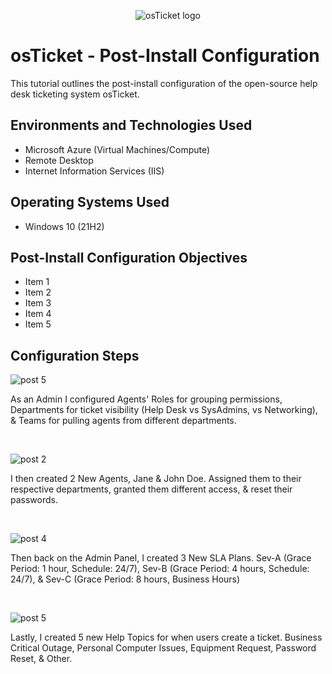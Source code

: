 <p align="center">
<img src="https://i.imgur.com/Clzj7Xs.png" alt="osTicket logo"/>
</p>

<h1>osTicket - Post-Install Configuration</h1>
This tutorial outlines the post-install configuration of the open-source help desk ticketing system osTicket.<br />


<h2>Environments and Technologies Used</h2>

- Microsoft Azure (Virtual Machines/Compute)
- Remote Desktop
- Internet Information Services (IIS)

<h2>Operating Systems Used </h2>

- Windows 10</b> (21H2)

<h2>Post-Install Configuration Objectives</h2>

- Item 1
- Item 2
- Item 3
- Item 4
- Item 5

<h2>Configuration Steps</h2>

![post 5](https://github.com/user-attachments/assets/e543294e-116f-47d1-9dd7-ebc9fb8408a2)

<p>
As an Admin I configured Agents' Roles for grouping permissions, Departments for ticket visibility (Help Desk vs SysAdmins, vs Networking), & Teams for pulling agents from different departments.

</p>
<br />

![post 2](https://github.com/user-attachments/assets/f7e36d99-6d1f-4d05-9ef3-3e34765cb09d)

<p>
I then created 2 New Agents, Jane & John Doe. Assigned them to their respective departments, granted them different access, & reset their passwords.
</p>
<br />

![post 4](https://github.com/user-attachments/assets/0e9615e3-b575-46ab-97fd-8900ee590a29)

<p>
Then back on the Admin Panel, I created 3 New SLA Plans. Sev-A (Grace Period: 1 hour, Schedule: 24/7), Sev-B (Grace Period: 4 hours, Schedule: 24/7), & Sev-C (Grace Period: 8 hours, Business Hours)
</p>
<br />

![post 5](https://github.com/user-attachments/assets/e543294e-116f-47d1-9dd7-ebc9fb8408a2)

<p>
Lastly, I created 5 new Help Topics for when users create a ticket. Business Critical Outage, Personal Computer Issues, Equipment Request, Password Reset, & Other. 
</p>
<br />
